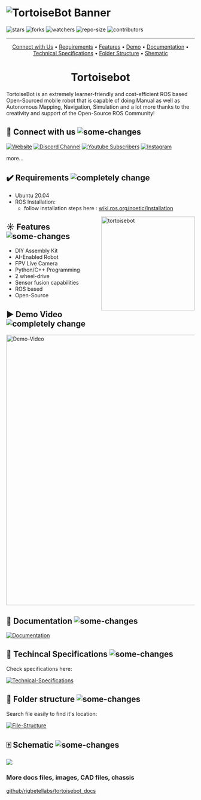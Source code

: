 # ![TortoiseBot Banner](https://github.com/rigbetellabs/tortoisebot_docs/raw/master/imgs/packaging/pack_front.png)

![stars](https://img.shields.io/github/stars/rigbetellabs/tortoisebot?style=for-the-badge)
![forks](https://img.shields.io/github/forks/rigbetellabs/tortoisebot?style=for-the-badge)
![watchers](https://img.shields.io/github/watchers/rigbetellabs/tortoisebot?style=for-the-badge)
![repo-size](https://img.shields.io/github/repo-size/rigbetellabs/tortoisebot?style=for-the-badge)
![contributors](https://img.shields.io/github/contributors/rigbetellabs/tortoisebot?style=for-the-badge)
<!-- ![](https://img.shields.io/github/last-commit/rigbetellabs/tortoisebot?style=for-the-badge) -->
<!-- ![](https://img.shields.io/tokei/lines/github/rigbetellabs/tortoisebot?label=Total%20Lines%20of%20Code&style=for-the-badge) -->

---

<p align="center"><a href="#postbox-connect-with-us-">Connect with Us</a> • <a href="#heavy_check_mark-requirements-">Requirements</a> • <a href="#sunny-features-">Features</a> • <a href="#arrow_forward-demo-video-">Demo</a> • <a href="#page_with_curl-documentation-">Documentation</a> • <a href="#nut_and_bolt-techincal-specifications-">Technical Specifications</a> • <a href="#open_file_folder-folder-structure-">Folder Structure</a> • <a href="#mahjong-schematic-">Shematic</a></p>

<h1 align="center">Tortoisebot</h1>

TortoiseBot is an extremely learner-friendly and cost-efficient ROS based Open-Sourced mobile robot that is capable of doing Manual as well as Autonomous Mapping, Navigation, Simulation and a lot more thanks to the creativity and support of the Open-Source ROS Community!

## :postbox: Connect with us ![some-changes](https://img.shields.io/badge/some_changes-yellow)

<a href="https://rigbetellabs.com/">![Website](https://img.shields.io/website?down_color=lightgrey&down_message=offline&label=Rigbetellabs%20Website&style=for-the-badge&up_color=green&up_message=online&url=https%3A%2F%2Frigbetellabs.com%2F)</a>
<a href="https://rigbetellabs.com/discord">![Discord Channel](https://img.shields.io/discord/890669104330063903?logo=Discord&style=for-the-badge)</a>
<a href="https://www.youtube.com/channel/UCfIX89y8OvDIbEFZAAciHEA">![Youtube Subscribers](https://img.shields.io/youtube/channel/subscribers/UCfIX89y8OvDIbEFZAAciHEA?label=YT%20Subscribers&style=for-the-badge)</a>
<a href="https://www.instagram.com/rigbetellabs/">![Instagram](https://img.shields.io/badge/Follow_on-Instagram-pink?style=for-the-badge&logo=appveyor?label=Instagram)</a>

more...

## :heavy_check_mark: Requirements ![completely change](https://img.shields.io/badge/change-red)

- Ubuntu 20.04
- ROS Installation:
  - follow installation steps here : [wiki.ros.org/noetic/Installation](https://wiki.ros.org/noetic/Installation/Ubuntu)

<img align="right" width="250px" src="https://rigbetellabs.com/wp-content/uploads/2021/07/tortoisebot_actual-v25-1.png" alt="tortoisebot"/>

## :sunny: Features ![some-changes](https://img.shields.io/badge/some_changes-yellow)

- DIY Assembly Kit
- AI-Enabled Robot
- FPV Live Camera
- Python/C++ Programming
- 2 wheel-drive
- Sensor fusion capabilities
- ROS based
- Open-Source

## :arrow_forward: Demo Video ![completely change](https://img.shields.io/badge/change-red)

<!-- ![Demo-video](https://github.com/rigbetellabs/tortoisebot_docs/blob/master/imgs/tortoiseBot_demo/013.png) -->
<img src="https://github.com/rigbetellabs/tortoisebot_docs/blob/master/imgs/tortoiseBot_demo/013.png" alt="Demo-Video" width="720px"/>

## :page_with_curl: Documentation ![some-changes](https://img.shields.io/badge/some_changes-yellow)

<a href="https://github.com/rigbetellabs/tortoisebot/wiki">![Documentation](https://img.shields.io/badge/Wiki-Documentaion-green?style=for-the-badge&logo=appveyor?label)</a>

## :nut_and_bolt: Techincal Specifications ![some-changes](https://img.shields.io/badge/some_changes-yellow)

Check specifications here:

<a href="https://github.com/rigbetellabs/tortoisebot_docs/blob/master/TortoiseBot%20Spec%20Sheet.pdf">![Technical-Specifications](https://img.shields.io/badge/docs_file-techical_specifications-blue?style=for-the-badge&logo=appveyor?label)</a>

## :open_file_folder: Folder structure ![some-changes](https://img.shields.io/badge/some_changes-yellow)

Search file easily to find it's location:

<a href="https://github.com/rigbetellabs/tortoisebot_mini_docs/blob/main/file_structure.md">![File-Structure](https://img.shields.io/badge/docs_file-file_structure-blue?style=for-the-badge&logo=appveyor?label)</a>

## :mahjong: Schematic ![some-changes](https://img.shields.io/badge/some_changes-yellow)

<a href="https://github.com/rigbetellabs/tortoisebot_docs/blob/master/schematics/ttbotprint.png">![](https://img.shields.io/badge/docs_file-schematic-blue?style=for-the-badge&logo=appveyor?label)</a>

### More docs files, images, CAD files, chassis

[github/rigbetellabs/tortoisebot_docs](https://github.com/rigbetellabs/tortoisebot_docs)
